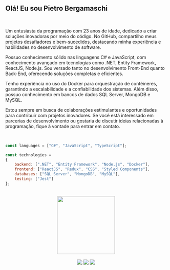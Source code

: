 ## Olá! Eu sou Pietro Bergamaschi

<br>

Um entusiasta da programação com 23 anos de idade, dedicado a criar soluções inovadoras por meio do código. No GitHub, compartilho meus projetos desafiadores e bem-sucedidos, destacando minha experiência e habilidades no desenvolvimento de software.

Possuo conhecimento sólido nas linguagens C# e JavaScript, com conhecimento avançado em tecnologias como .NET, Entity Framework, ReactJS, Node.js. Sou versado tanto no desenvolvimento Front-End quanto Back-End, oferecendo soluções completas e eficientes.

Tenho experiência no uso do Docker para orquestração de contêineres, garantindo a escalabilidade e a confiabilidade dos sistemas. Além disso, possuo conhecimento em bancos de dados SQL Server, MongoDB e MySQL.

Estou sempre em busca de colaborações estimulantes e oportunidades para contribuir com projetos inovadores. Se você está interessado em parcerias de desenvolvimento ou gostaria de discutir ideias relacionadas à programação, fique à vontade para entrar em contato.

<br>
  
<div align="left">

  ``` js
const languages = ["C#", "JavaScript", "TypeScript"];
  
const technologies =
{
      backend: [".NET", "Entity Framework", "Node.js", "Docker"],
      frontend: ["ReactJS", "Redux", "CSS", "Styled Components"],
      databases: ["SQL Server", "MongoDB", "MySQL"],
      testing: ["Jest"]
};

  ```
</div>

<br>

<div align="center">
  <a href="https://github.com/Pietro-berg7">
  <img height="180em" src="https://github-readme-stats.vercel.app/api/top-langs/?username=Pietro-berg7&layout=compact&langs_count=7&theme=gotham"/>
</div>
  
<div align="center"><br>
  <a href="https://www.instagram.com/pietrob_7/" target="_blank"><img src="https://img.shields.io/badge/-Instagram-%23E4405F?style=for-the-badge&logo=instagram&logoColor=white" target="_blank"></a>
  <a href = "mailto:pietrovb25@gmail.com"><img src="https://img.shields.io/badge/-Gmail-%23333?style=for-the-badge&logo=gmail&logoColor=white" target="_blank"></a>
  <a href="https://www.linkedin.com/in/pietroberg7/" target="_blank"><img src="https://img.shields.io/badge/-LinkedIn-%230077B5?style=for-the-badge&logo=linkedin&logoColor=white" target="_blank"></a> 
</div>
